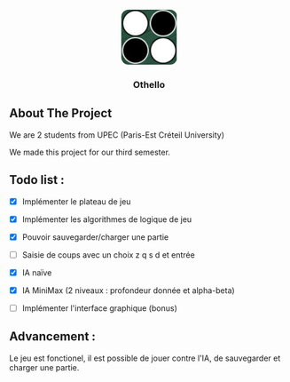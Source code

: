 <!-- PROJECT LOGO -->
<br />
<div align="center">
    <a href="https://git-etudiants.lacl.fr/u32100235/othello">
        <img src="img/logo.png" alt="Logo" width="101" height="99">
    </a>
    <h3 align="center">Othello</h3>
</div>

## About The Project

We are 2 students from UPEC (Paris-Est Créteil University)

We made this project for our third semester.

## Todo list : 
- [X] Implémenter le plateau de jeu
- [X] Implémenter les algorithmes de logique de jeu
- [X] Pouvoir sauvegarder/charger une partie
- [ ] Saisie de coups avec un choix z q s d et entrée
- [X] IA naïve
- [X] IA MiniMax (2 niveaux : profondeur donnée et alpha-beta)
- [ ] Implémenter l'interface graphique (bonus)


## Advancement :
Le jeu est fonctionel, il est possible de jouer contre l'IA, de sauvegarder et charger une partie.


